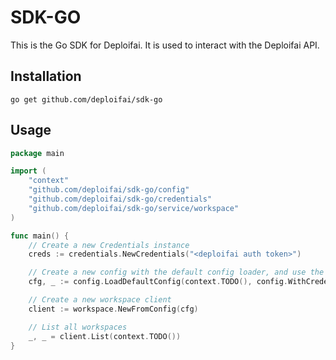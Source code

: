 # SDK-GO

This is the Go SDK for Deploifai. It is used to interact with the Deploifai API.

## Installation

```shell
go get github.com/deploifai/sdk-go
```

## Usage

```go
package main

import (
	"context"
	"github.com/deploifai/sdk-go/config"
	"github.com/deploifai/sdk-go/credentials"
	"github.com/deploifai/sdk-go/service/workspace"
)

func main() {
	// Create a new Credentials instance
	creds := credentials.NewCredentials("<deploifai auth token>")

	// Create a new config with the default config loader, and use the credentials
	cfg, _ := config.LoadDefaultConfig(context.TODO(), config.WithCredentials(creds))

	// Create a new workspace client
	client := workspace.NewFromConfig(cfg)

	// List all workspaces
	_, _ = client.List(context.TODO())
}
```
